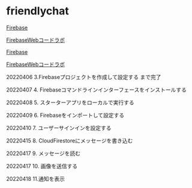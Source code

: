 # friendlychat
[Firebase](https://firebase.google.com/)

[FirebaseWebコードラボ](https://firebase.google.com/codelabs/firebase-web?authuser=0#0)

[Firebase](https://firebase.google.com/)

[FirebaseWebコードラボ](https://firebase.google.com/codelabs/firebase-web?authuser=0#0)

20220406 3.Firebaseプロジェクトを作成して設定する まで完了

20220407 4. Firebaseコマンドラインインターフェースをインストールする

20220408 5. スターターアプリをローカルで実行する

20220409 6. Firebaseをインポートして設定する

20220410 7. ユーザーサインインを設定する

20220415 8. CloudFirestoreにメッセージを書き込む

20220417 9. メッセージを読む

20220417 10. 画像を送信する

20220418 11.通知を表示
